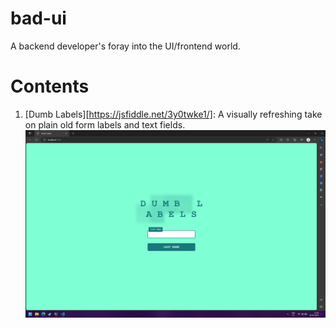 # bad-ui
A backend developer's foray into the UI/frontend world.

# Contents
1. [Dumb Labels][https://jsfiddle.net/3y0twke1/]: A visually refreshing take on plain old form labels and text fields.
![Image](./dumb-labels/bad-labels.png)
